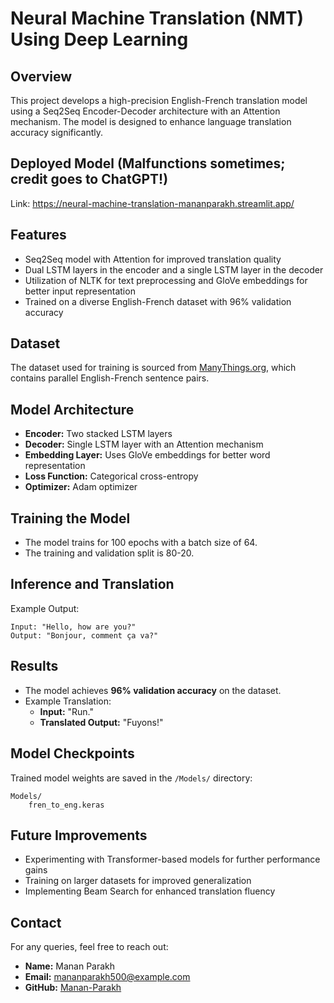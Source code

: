 # Neural Machine Translation (NMT) Using Deep Learning

## Overview
This project develops a high-precision English-French translation model using a Seq2Seq Encoder-Decoder architecture with an Attention mechanism. The model is designed to enhance language translation accuracy significantly.
## Deployed Model (Malfunctions sometimes; credit goes to ChatGPT!)
Link: https://neural-machine-translation-mananparakh.streamlit.app/
## Features
- Seq2Seq model with Attention for improved translation quality
- Dual LSTM layers in the encoder and a single LSTM layer in the decoder
- Utilization of NLTK for text preprocessing and GloVe embeddings for better input representation
- Trained on a diverse English-French dataset with 96% validation accuracy

## Dataset
The dataset used for training is sourced from [ManyThings.org](http://www.manythings.org/anki/fra-eng.zip), which contains parallel English-French sentence pairs.

## Model Architecture
- **Encoder:** Two stacked LSTM layers
- **Decoder:** Single LSTM layer with an Attention mechanism
- **Embedding Layer:** Uses GloVe embeddings for better word representation
- **Loss Function:** Categorical cross-entropy
- **Optimizer:** Adam optimizer

## Training the Model
- The model trains for 100 epochs with a batch size of 64.
- The training and validation split is 80-20.

## Inference and Translation
Example Output:
```
Input: "Hello, how are you?"
Output: "Bonjour, comment ça va?"
```

## Results
- The model achieves **96% validation accuracy** on the dataset.
- Example Translation:
  - **Input:** "Run."
  - **Translated Output:** "Fuyons!"

## Model Checkpoints
Trained model weights are saved in the `/Models/` directory:
```
Models/
    fren_to_eng.keras
```

## Future Improvements
- Experimenting with Transformer-based models for further performance gains
- Training on larger datasets for improved generalization
- Implementing Beam Search for enhanced translation fluency

## Contact
For any queries, feel free to reach out:
- **Name:** Manan Parakh
- **Email:** [mananparakh500@example.com](mailto:mananparakh500@example.com)
- **GitHub:** [Manan-Parakh](https://github.com/Manan-Parakh)

